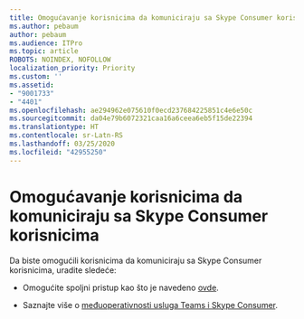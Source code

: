 ```yaml
---
title: Omogućavanje korisnicima da komuniciraju sa Skype Consumer korisnicima
ms.author: pebaum
author: pebaum
ms.audience: ITPro
ms.topic: article
ROBOTS: NOINDEX, NOFOLLOW
localization_priority: Priority
ms.custom: ''
ms.assetid:
- "9001733"
- "4401"
ms.openlocfilehash: ae294962e075610f0ecd237684225851c4e6e50c
ms.sourcegitcommit: da04e79b6072321caa16a6ceea6eb5f15de22394
ms.translationtype: HT
ms.contentlocale: sr-Latn-RS
ms.lasthandoff: 03/25/2020
ms.locfileid: "42955250"
---
```

# <a name="allow-your-users-to-communicate-with-skype-consumer-users"></a>Omogućavanje korisnicima da komuniciraju sa Skype Consumer korisnicima

Da biste omogućili korisnicima da komuniciraju sa Skype Consumer korisnicima, uradite sledeće:

- Omogućite spoljni pristup kao što je navedeno [ovde](https://docs.microsoft.com/microsoftteams/manage-external-access#allow-or-block-domains).

- Saznajte više o [međuoperativnosti usluga Teams i Skype Consumer](https://docs.microsoft.com/microsoftteams/teams-skype-interop).
